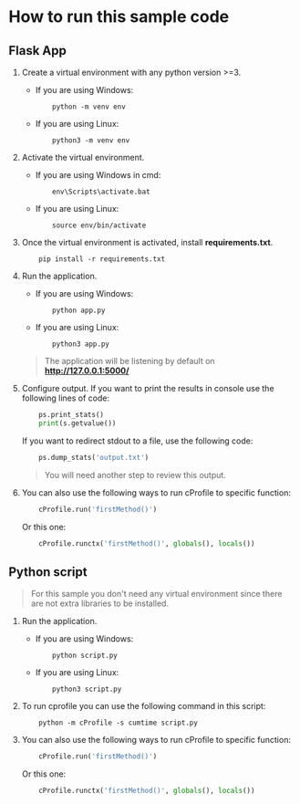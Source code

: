 # How to run this sample code

## Flask App
1. Create a virtual environment with any python version >=3.
    - If you are using Windows:

        ```shell
            python -m venv env
        ```
    - If you are using Linux:

        ```shell
            python3 -m venv env
       ```
2. Activate the virtual environment.
    - If you are using Windows in cmd:

        ```shell
            env\Scripts\activate.bat
        ```
    - If you are using Linux:

        ```shell
            source env/bin/activate
        ```
3. Once the virtual environment is activated, install **requirements.txt**.

    ```shell
        pip install -r requirements.txt
    ```
4. Run the application.
    - If you are using Windows:

        ```shell
            python app.py
        ```
    - If you are using Linux:

        ```shell
            python3 app.py
        ```
    > The application will be listening by default on **http://127.0.0.1:5000/**
5. Configure output.
    If you want to print the results in console use the following lines of code:

    ```python
        ps.print_stats()
        print(s.getvalue())
    ```

    If you want to redirect stdout to a file, use the following code:

    ```python
        ps.dump_stats('output.txt')
    ```
     > You will need another step to review this output.

6. You can also use the following ways to run cProfile to specific function: 

    ```python
        cProfile.run('firstMethod()')
    ```

    Or this one:

    ```python
        cProfile.runctx('firstMethod()', globals(), locals())
    ```

## Python script
> For this sample you don't need any virtual environment since there are not extra libraries to be installed.
1. Run the application.
    - If you are using Windows:

        ```shell
            python script.py
        ```
    - If you are using Linux:

        ```shell
            python3 script.py
        ```
2. To run cprofile you can use the following command in this script:

    ```shell
        python -m cProfile -s cumtime script.py
    ```
3. You can also use the following ways to run cProfile to specific function: 

    ```python
        cProfile.run('firstMethod()')
    ```

    Or this one:

    ```python
        cProfile.runctx('firstMethod()', globals(), locals())
    ```
